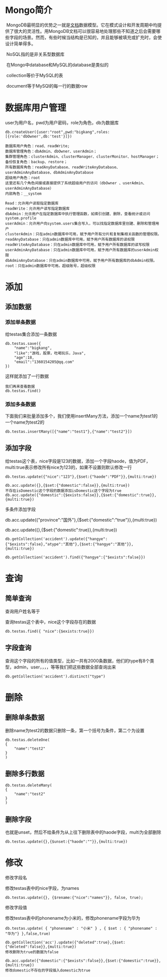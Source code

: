 # Mongo简介

​	MongoDB最明显的优势之一就是[文档](https://docs.mongodb.com/manual/core/document/?_ga=2.170372647.668462152.1555152647-1197570158.1502203710)数据模型。它在模式设计和开发周期中均提供了很大的灵活性。用MongoDB文档可以很容易地处理那些不知道之后会需要哪些字段的场景。然而，有些时候当结构是已知的，并且能够被填充或扩充时，会使设计简单得多。 

​	NoSQL指的是非关系型数据库

​	在Mongo中database和MySQL的database是类似的

​	collection等价于MySQL的表

​	document等于MySQl的每一行的数据row

# 数据库用户管理

user为用户名，pwd为用户密码，role为角色，db为数据库

```
db.createUser({user:"root",pwd:"bigkang",roles:[{role:'dbOwner',db:'test'}]})
```

```
数据库用户角色：read、readWrite;
数据库管理角色：dbAdmin、dbOwner、userAdmin；
集群管理角色：clusterAdmin、clusterManager、clusterMonitor、hostManager；
备份恢复角色：backup、restore；
所有数据库角色：readAnyDatabase、readWriteAnyDatabase、userAdminAnyDatabase、dbAdminAnyDatabase
超级用户角色：root  
这里还有几个角色间接或直接提供了系统超级用户的访问（dbOwner 、userAdmin、userAdminAnyDatabase）
内部角色：__system
```

```
Read：允许用户读取指定数据库
readWrite：允许用户读写指定数据库
dbAdmin：允许用户在指定数据库中执行管理函数，如索引创建、删除，查看统计或访问system.profile
userAdmin：允许用户向system.users集合写入，可以找指定数据库里创建、删除和管理用户
clusterAdmin：只在admin数据库中可用，赋予用户所有分片和复制集相关函数的管理权限。
readAnyDatabase：只在admin数据库中可用，赋予用户所有数据库的读权限
readWriteAnyDatabase：只在admin数据库中可用，赋予用户所有数据库的读写权限
userAdminAnyDatabase：只在admin数据库中可用，赋予用户所有数据库的userAdmin权限
dbAdminAnyDatabase：只在admin数据库中可用，赋予用户所有数据库的dbAdmin权限。
root：只在admin数据库中可用。超级账号，超级权限
```

# 添加

## 添加数据

### 添加单条数据

给testas集合添加一条数据

```
db.testas.save({
    "name":"bigkang",
    "like":"游戏，股票，吃喝玩乐，Java",
    "age":18,
    "email":"1360154205@qq.com"
})
```

这样就添加了一行数据

```
我们再来查看数据
db.testas.find()
```

### 添加多条数据

下面我们来批量添加多个，我们使用insertMany方法，添加一个name为test1的一个name为test2的

```
db.testas.insertMany([{"name":"test1"},{"name":"test2"}])
```

## 添加字段

给testas这个表，nice字段是123的数据，添加一个字段haode，值为PDF，multi:true表示修改所有nice为123的，如果不设置则默认修改一行

```
db.testas.update({"nice":"123"},{$set:{"haode":"PDF"}},{multi:true})

db.acc.update({},{$set:{"domestic":false}},{multi:true})
不存在isDomestic这个字段的数据添加isDomestic这个字段为true
db.acc.update({"domestic":{$exists:false}},{$set:{"domestic":true}},{multi:true})
```

多条件添加字段

db.acc.update({"province":"国外"},{$set:{"domestic":"true"}},{multi:true})

db.acc.update({},{$set:{"domestic":true}},{multi:true})

```
db.getCollection('accident').update({"hangye":{"$exists":false},"atype":"其他"},{$set:{"hangye":"其他"}},{multi:true})

db.getCollection('accident').find({"hangye":{"$exists":false}})
```



# 查询

## 简单查询

查询用户姓名等于

查询testas这个表中，nice这个字段存在的数据

```
db.testas.find({ "nice":{$exists:true}})
```

## 字段查询

查询这个字段的所有的值类型，比如一共有2000条数据，他们的type有8个类型，admin，user，，，，等等我们把这些数据全部查询出来

```
db.getCollection('accident').distinct("type")
```



# 删除

## 删除单条数据

删除name为test2的数据只删除一条，第一个括号为条件，第二个为设置

```
db.testas.deleteOne(
{
    "name":"test2"
}
)
```

## 删除多行数据

```
db.testas.deleteMany(
{
    "name":"test2"
}
)
```

## 删除字段

也就是unset，然后不给条件为从上往下删除表中的haode字段，multi为全部删除

```
db.testas.update({},{$unset:{"haode":""}},{multi:true})
```



# 修改

修改字段名

修改testas表中的nice字段，为names

```
db.testas.update({}, {$rename:{"nice":"names"}}, false, true);
```

修改字段值

修改testas表中的phonename为小米的，修改phonename字段为华为

```
db.testas.update( { "phonename" : "小米" } , { $set : { "phonename" : "华为"} },false,true)
```





```
db.getCollection('acc').update({"deleted":true},{$set:{"deleted":false}},{multi:true})
修改删除为true的数据为false

db.acc.update({"domestic":{"$exists":false}},{$set:{"domestic":true}},{multi:true})
修改domestic不存在的字段插入domestic为true


```


